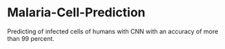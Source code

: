 # Malaria-Cell-Prediction
Predicting of infected cells of humans with CNN with an accuracy of more than 99 percent. 
